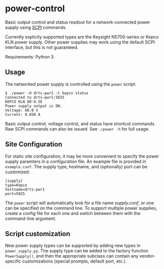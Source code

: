 # power-control

Basic output control and status readout for a network-connected power supply
using
[SCPI](https://en.wikipedia.org/wiki/Standard_Commands_for_Programmable_Instruments)
commands. 

Currently explicity supported types are the Keysight N5700-series or Kepco
KLN power supply.  Other power supplies may work using the default
SCPI interface, but this is not guaranteed.

Requirements: Python 3.

## Usage

The networked power supply is controlled using the `power` script:
```
$ ./power -H drts-pwr1 -t kepco status
Connected to drts-pwr1:5025
KEPCO KLN 80-9.5E
Power supply output is ON.
Voltage: 60.0 V
Current: 0.050 A
```

Basic output control, voltage control, and status have shortcut
commands. Raw SCPI commands can also be issued.  See `./power -h` for full
usage. 

## Site Configuration

For static site configuration, it may be more convenient to specify the
power supply paramters in a configuration file.  An example file is
provided in `example.conf`.  The supply type, hostname, and (optionally)
port can be customized:

```
[supply]
type=Kepco
hostname=drts-pwr1
port=5025
```

The `power` script will automatically look for a file name *supply.conf*,
or one can be specified on the command line. To support multiple power
supplies, create a config file for each one and switch between them with
the command-line argument.

## Script customization

New power supply types can be supported by adding new types in
`power_supply.py`. The supply type can be added to the factory function
`PowerSupply()`, and then the appropriate subclass can contain any
vendor-specific customizations (special prompts, default port, etc.).  
